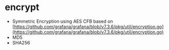 # encrypt

- Symmetric Encryption using AES CFB based on [https://github.com/grafana/grafana/blob/v7.3.6/pkg/util/encryption.go](https://github.com/grafana/grafana/blob/v7.3.6/pkg/util/encryption.go)
- MD5
- SHA256
